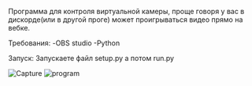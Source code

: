 Программа для контроля виртуальной камеры, проще говоря у вас в дискорде(или в другой проге) может проигрываться видео прямо на вебке.


Требования:
-OBS studio
-Python

Запуск:
Запускаете файл setup.py а потом run.py


![Capture](https://user-images.githubusercontent.com/58048618/143689717-7d9de201-e5d3-420e-a3eb-501deaecb0bc.PNG)
![program](https://user-images.githubusercontent.com/58048618/143689718-baa24932-c610-4ad9-8bca-c458e0183247.PNG)
